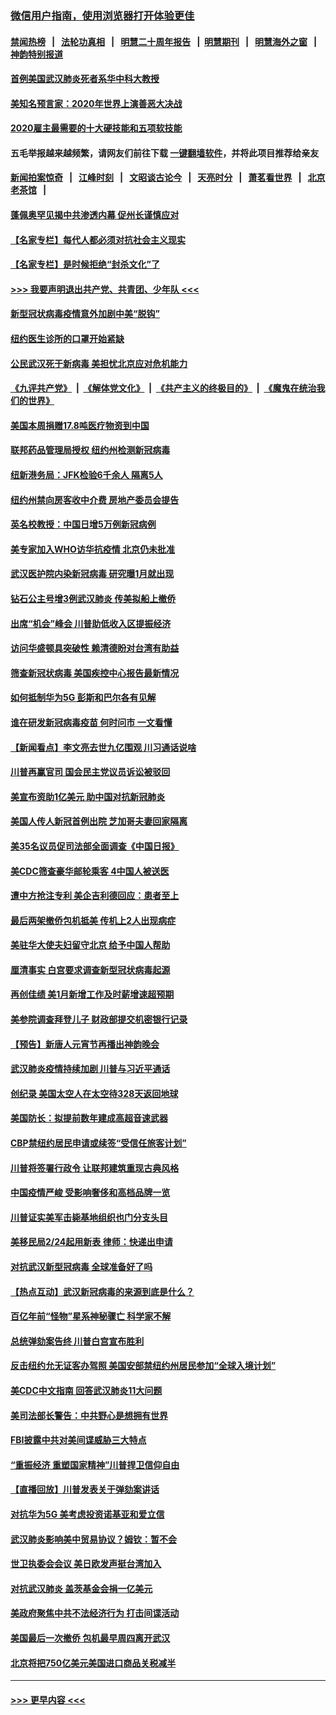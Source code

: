 ### [微信用户指南，使用浏览器打开体验更佳](https://github.com/gfw-breaker/banned-news1/blob/master/indexes/wechat-guide.md?t=0)
#### [禁闻热榜](热点新闻.md?t=0)  &nbsp;&nbsp;|&nbsp;&nbsp; [法轮功真相](https://github.com/gfw-breaker/truth/blob/master/README.md?t=0) &nbsp;&nbsp;|&nbsp;&nbsp; [明慧二十周年报告](https://github.com/gfw-breaker/mh-reports/blob/master/README.md?t=0) &nbsp;&nbsp;|&nbsp;&nbsp;[明慧期刊](https://github.com/gfw-breaker/mh-qikan) &nbsp;&nbsp;|&nbsp;&nbsp; [明慧海外之窗](https://github.com/gfw-breaker/mh-news/blob/master/README.md?t=0) &nbsp;&nbsp;|&nbsp;&nbsp; [神韵特别报道](https://github.com/gfw-breaker/mh-news/blob/master/shenyun.md?t=0)
#### [首例美国武汉肺炎死者系华中科大教授](../pages/nsc412/n11855500.md?t=02092033) 
#### [美知名预言家：2020年世界上演善恶大决战](../pages/nsc412/n11855418.md?t=02092033) 
#### [2020雇主最需要的十大硬技能和五项软技能](../pages/nsc412/n11850953.md?t=02092033) 
#### 五毛举报越来越频繁，请网友们前往下载 [一键翻墙软件](https://github.com/gfw-breaker/ssr-accounts)，并将此项目推荐给亲友
#### [新闻拍案惊奇](https://github.com/gfw-breaker/banned-news1/blob/master/pages/link4.md) &nbsp;&nbsp;|&nbsp;&nbsp; [江峰时刻](https://github.com/gfw-breaker/banned-news1/blob/master/pages/link4.md) &nbsp;&nbsp;|&nbsp;&nbsp; [文昭谈古论今](https://github.com/gfw-breaker/banned-news1/blob/master/pages/link4.md) &nbsp;&nbsp;|&nbsp;&nbsp; [天亮时分](https://github.com/gfw-breaker/banned-news1/blob/master/pages/link4.md) &nbsp;&nbsp;|&nbsp;&nbsp; [萧茗看世界](https://github.com/gfw-breaker/banned-news1/blob/master/pages/link4.md) &nbsp;&nbsp;|&nbsp;&nbsp; [北京老茶馆](https://github.com/gfw-breaker/banned-news1/blob/master/pages/link4.md) &nbsp;&nbsp;|&nbsp;&nbsp; 
#### [蓬佩奥罕见揭中共渗透内幕 促州长谨慎应对](../pages/nsc412/n11854685.md?t=02092033) 
#### [【名家专栏】每代人都必须对抗社会主义现实](../pages/nsc412/n11831412.md?t=02092033) 
#### [【名家专栏】是时候拒绝“封杀文化”了](../pages/nsc412/n11814093.md?t=02092033) 
#### [>>> 我要声明退出共产党、共青团、少年队 <<<](https://github.com/begood0513/goodnews/blob/master/quit/letter.md) 
#### [新型冠状病毒疫情意外加剧中美“脱钩”](../pages/nsc412/n11854475.md?t=02092033) 
#### [纽约医生诊所的口罩开始紧缺](../pages/nsc412/n11853364.md?t=02092033) 
#### [公民武汉死于新病毒 美担忧北京应对危机能力](../pages/nsc412/n11854331.md?t=02092033) 
#### [《九评共产党》](https://github.com/begood0513/9ping.md/blob/master/README.md) &nbsp;|&nbsp; [《解体党文化》](../../../../jtdwh.md/blob/master/README.md)  &nbsp;|&nbsp; [《共产主义的终极目的》](../../../../gczydzjmd.md/blob/master/README.md) &nbsp;|&nbsp; [《魔鬼在统治我们的世界》](../../../../mgztzwmdsj.md/blob/master/README.md) 
#### [美国本周捐赠17.8吨医疗物资到中国](../pages/nsc412/n11854269.md?t=02092033) 
#### [联邦药品管理局授权  纽约州检测新冠病毒](../pages/nsc412/n11853371.md?t=02092033) 
#### [纽新港务局：JFK检验6千余人  隔离5人](../pages/nsc412/n11853366.md?t=02092033) 
#### [纽约州禁向房客收中介费  房地产委员会提告](../pages/nsc412/n11853360.md?t=02092033) 
#### [英名校教授：中国日增5万例新冠病例](../pages/nsc412/n11854174.md?t=02092033) 
#### [美专家加入WHO访华抗疫情 北京仍未批准](../pages/nsc412/n11854043.md?t=02092033) 
#### [武汉医护院内染新冠病毒 研究曝1月就出现](../pages/nsc412/n11852928.md?t=02092033) 
#### [钻石公主号增3例武汉肺炎 传美拟船上撤侨](../pages/nsc412/n11853240.md?t=02092033) 
#### [出席“机会”峰会 川普助低收入区提振经济](../pages/nsc412/n11853232.md?t=02092033) 
#### [访问华盛顿具突破性 赖清德盼对台湾有助益](../pages/nsc412/n11853129.md?t=02092033) 
#### [筛查新冠状病毒 美国疾控中心报告最新情况](../pages/nsc412/n11853070.md?t=02092033) 
#### [如何抵制华为5G 彭斯和巴尔各有见解](../pages/nsc412/n11852535.md?t=02092033) 
#### [谁在研发新冠病毒疫苗 何时问市 一文看懂](../pages/nsc412/n11852840.md?t=02092033) 
#### [【新闻看点】李文亮去世九亿围观 川习通话说啥](../pages/nsc412/n11852360.md?t=02092033) 
#### [川普再赢官司 国会民主党议员诉讼被驳回](../pages/nsc412/n11852287.md?t=02092033) 
#### [美宣布资助1亿美元 助中国对抗新冠肺炎](../pages/nsc412/n11852531.md?t=02092033) 
#### [美国人传人新冠首例出院 芝加哥夫妻回家隔离](../pages/nsc412/n11852452.md?t=02092033) 
#### [美35名议员促司法部全面调查《中国日报》](../pages/nsc412/n11852435.md?t=02092033) 
#### [美CDC筛查豪华邮轮乘客 4中国人被送医](../pages/nsc412/n11852085.md?t=02092033) 
#### [遭中方抢注专利 美企吉利德回应：患者至上](../pages/nsc412/n11852037.md?t=02092033) 
#### [最后两架撤侨包机抵美 传机上2人出现病症](../pages/nsc412/n11852173.md?t=02092033) 
#### [美驻华大使夫妇留守北京 给予中国人帮助](../pages/nsc412/n11852165.md?t=02092033) 
#### [厘清事实 白宫要求调查新型冠状病毒起源](../pages/nsc412/n11852106.md?t=02092033) 
#### [再创佳绩 美1月新增工作及时薪增速超预期](../pages/nsc412/n11852174.md?t=02092033) 
#### [美参院调查拜登儿子 财政部提交机密银行记录](../pages/nsc412/n11851808.md?t=02092033) 
#### [【预告】新唐人元宵节再播出神韵晚会](../pages/nsc412/n11843192.md?t=02092033) 
#### [武汉肺炎疫情持续加剧 川普与习近平通话](../pages/nsc412/n11851613.md?t=02092033) 
#### [创纪录 美国太空人在太空待328天返回地球](../pages/nsc412/n11851266.md?t=02092033) 
#### [美国防长：拟提前数年建成高超音速武器](../pages/nsc412/n11850959.md?t=02092033) 
#### [CBP禁纽约居民申请或续签“受信任旅客计划”](../pages/nsc412/n11850857.md?t=02092033) 
#### [川普将签署行政令 让联邦建筑重现古典风格](../pages/nsc412/n11850654.md?t=02092033) 
#### [中国疫情严峻 受影响奢侈和高档品牌一览](../pages/nsc412/n11850319.md?t=02092033) 
#### [川普证实美军击毙基地组织也门分支头目](../pages/nsc412/n11850383.md?t=02092033) 
#### [美移民局2/24起用新表 律师：快递出申请](../pages/nsc412/n11848220.md?t=02092033) 
#### [对抗武汉新型冠病毒 全球准备好了吗](../pages/nsc412/n11850142.md?t=02092033) 
#### [【热点互动】武汉新冠病毒的来源到底是什么？](../pages/nsc412/n11849749.md?t=02092033) 
#### [百亿年前“怪物”星系神秘骤亡 科学家不解](../pages/nsc412/n11849863.md?t=02092033) 
#### [总统弹劾案告终 川普白宫宣布胜利](../pages/nsc412/n11849985.md?t=02092033) 
#### [反击纽约允无证客办驾照  美国安部禁纽约州居民参加“全球入境计划”](../pages/nsc412/n11849828.md?t=02092033) 
#### [美CDC中文指南 回答武汉肺炎11大问题](../pages/nsc412/n11849703.md?t=02092033) 
#### [美司法部长警告：中共野心是想拥有世界](../pages/nsc412/n11849769.md?t=02092033) 
#### [FBI披露中共对美间谍威胁三大特点](../pages/nsc412/n11849700.md?t=02092033) 
#### [“重振经济 重塑国家精神”川普捍卫信仰自由](../pages/nsc412/n11849641.md?t=02092033) 
#### [【直播回放】川普发表关于弹劾案讲话](../pages/nsc412/n11849472.md?t=02092033) 
#### [对抗华为5G 美考虑投资诺基亚和爱立信](../pages/nsc412/n11849510.md?t=02092033) 
#### [武汉肺炎影响美中贸易协议？姆钦：暂不会](../pages/nsc412/n11849497.md?t=02092033) 
#### [世卫执委会会议 美日欧发声挺台湾加入](../pages/nsc412/n11849433.md?t=02092033) 
#### [对抗武汉肺炎 盖茨基金会捐一亿美元](../pages/nsc412/n11848953.md?t=02092033) 
#### [美政府聚焦中共不法经济行为 打击间谍活动](../pages/nsc412/n11849322.md?t=02092033) 
#### [美国最后一次撤侨 包机最早周四离开武汉](../pages/nsc412/n11849395.md?t=02092033) 
#### [北京将把750亿美元美国进口商品关税减半](../pages/nsc412/n11848896.md?t=02092033) 

----
#### [ >>> 更早内容 <<< ](../indexes/nsc412-earlier.md)
